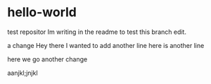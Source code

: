 # hello-world
test repositor
Im writing in the readme to test this branch edit.

a change
Hey there I wanted to add another line here is another line

here we go another change


aanjkl;jnjkl